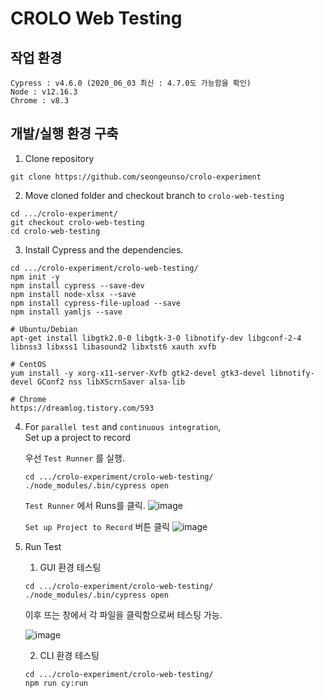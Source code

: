 # CROLO Web Testing

## 작업 환경

```Cypress : v4.6.0 (2020_06_03 최신 : 4.7.0도 가능함을 확인)``` <br/>
```Node : v12.16.3``` <br/>
```Chrome : v8.3```


## 개발/실행 환경 구축

1. Clone repository <br/>
``` 
git clone https://github.com/seongeunso/crolo-experiment
```

2. Move cloned folder and checkout branch to ```crolo-web-testing```
```
cd .../crolo-experiment/
git checkout crolo-web-testing
cd crolo-web-testing
```

3. Install Cypress and the dependencies.
```
cd .../crolo-experiment/crolo-web-testing/
npm init -y
npm install cypress --save-dev
npm install node-xlsx --save
npm install cypress-file-upload --save
npm install yamljs --save

# Ubuntu/Debian
apt-get install libgtk2.0-0 libgtk-3-0 libnotify-dev libgconf-2-4 libnss3 libxss1 libasound2 libxtst6 xauth xvfb

# CentOS
yum install -y xorg-x11-server-Xvfb gtk2-devel gtk3-devel libnotify-devel GConf2 nss libXScrnSaver alsa-lib

# Chrome
https://dreamlog.tistory.com/593
```

4. For `parallel test` and `continuous integration`, <br>
    Set up a project to record

    우선 ```Test Runner``` 를 실행.
    ``` 
    cd .../crolo-experiment/crolo-web-testing/
    ./node_modules/.bin/cypress open
    ```

    ```Test Runner``` 에서 Runs를 클릭.
    ![image](https://user-images.githubusercontent.com/47529632/83621269-69c8d380-a5c9-11ea-894d-b19b25292c6e.png)

    ```Set up Project to Record``` 버튼 클릭
    ![image](https://user-images.githubusercontent.com/47529632/83621378-90870a00-a5c9-11ea-9b16-b8d82bfb6a98.png)

    

5. Run Test <br/>
    1. GUI 환경 테스팅
    ```
    cd .../crolo-experiment/crolo-web-testing/
    ./node_modules/.bin/cypress open
    ```
    이후 뜨는 창에서 각 파일을 클릭함으로써 테스팅 가능. <br/>

    ![image](https://user-images.githubusercontent.com/47529632/83598782-92d76d00-a5a5-11ea-9d1f-b67028c7defe.png)

    2. CLI 환경 테스팅
    ```
    cd .../crolo-experiment/crolo-web-testing/
    npm run cy:run
    ```
    